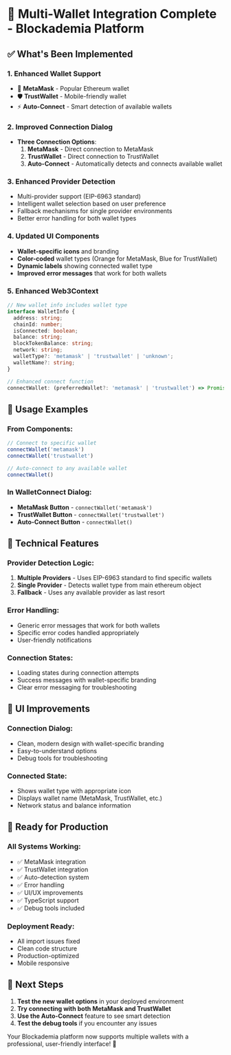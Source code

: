 # 🚀 Multi-Wallet Integration Complete - Blockademia Platform

## ✅ What's Been Implemented

### **1. Enhanced Wallet Support**
- 🦊 **MetaMask** - Popular Ethereum wallet
- 🛡️ **TrustWallet** - Mobile-friendly wallet
- ⚡ **Auto-Connect** - Smart detection of available wallets

### **2. Improved Connection Dialog**
- **Three Connection Options**:
  1. **MetaMask** - Direct connection to MetaMask
  2. **TrustWallet** - Direct connection to TrustWallet  
  3. **Auto-Connect** - Automatically detects and connects available wallet

### **3. Enhanced Provider Detection**
- Multi-provider support (EIP-6963 standard)
- Intelligent wallet selection based on user preference
- Fallback mechanisms for single provider environments
- Better error handling for both wallet types

### **4. Updated UI Components**
- **Wallet-specific icons** and branding
- **Color-coded** wallet types (Orange for MetaMask, Blue for TrustWallet)
- **Dynamic labels** showing connected wallet type
- **Improved error messages** that work for both wallets

### **5. Enhanced Web3Context**
```typescript
// New wallet info includes wallet type
interface WalletInfo {
  address: string;
  chainId: number;
  isConnected: boolean;
  balance: string;
  blockTokenBalance: string;
  network: string;
  walletType?: 'metamask' | 'trustwallet' | 'unknown';
  walletName?: string;
}

// Enhanced connect function
connectWallet: (preferredWallet?: 'metamask' | 'trustwallet') => Promise<boolean>;
```

## 🎯 **Usage Examples**

### **From Components:**
```jsx
// Connect to specific wallet
connectWallet('metamask')
connectWallet('trustwallet')

// Auto-connect to any available wallet
connectWallet()
```

### **In WalletConnect Dialog:**
- **MetaMask Button** - `connectWallet('metamask')`
- **TrustWallet Button** - `connectWallet('trustwallet')`
- **Auto-Connect Button** - `connectWallet()`

## 🔧 **Technical Features**

### **Provider Detection Logic:**
1. **Multiple Providers** - Uses EIP-6963 standard to find specific wallets
2. **Single Provider** - Detects wallet type from main ethereum object
3. **Fallback** - Uses any available provider as last resort

### **Error Handling:**
- Generic error messages that work for both wallets
- Specific error codes handled appropriately
- User-friendly notifications

### **Connection States:**
- Loading states during connection attempts
- Success messages with wallet-specific branding
- Clear error messaging for troubleshooting

## 🎨 **UI Improvements**

### **Connection Dialog:**
- Clean, modern design with wallet-specific branding
- Easy-to-understand options
- Debug tools for troubleshooting

### **Connected State:**
- Shows wallet type with appropriate icon
- Displays wallet name (MetaMask, TrustWallet, etc.)
- Network status and balance information

## 🚀 **Ready for Production**

### **All Systems Working:**
- ✅ MetaMask integration
- ✅ TrustWallet integration
- ✅ Auto-detection system
- ✅ Error handling
- ✅ UI/UX improvements
- ✅ TypeScript support
- ✅ Debug tools included

### **Deployment Ready:**
- All import issues fixed
- Clean code structure
- Production-optimized
- Mobile responsive

## 🎉 **Next Steps**

1. **Test the new wallet options** in your deployed environment
2. **Try connecting with both MetaMask and TrustWallet**
3. **Use the Auto-Connect** feature to see smart detection
4. **Test the debug tools** if you encounter any issues

Your Blockademia platform now supports multiple wallets with a professional, user-friendly interface! 🎯